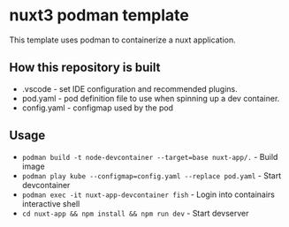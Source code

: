 # nuxt3 podman template

This template uses podman to containerize a nuxt application.

## How this repository is built

- .vscode - set IDE configuration and recommended plugins.
- pod.yaml - pod definition file to use when spinning up a dev container.
- config.yaml - configmap used by the pod

## Usage

- `podman build -t node-devcontainer --target=base nuxt-app/.` - Build image
- `podman play kube --configmap=config.yaml --replace pod.yaml` - Start devcontainer
- `podman exec -it nuxt-app-devcontainer fish` - Login into containairs interactive shell
- `cd nuxt-app && npm install && npm run dev` - Start devserver

